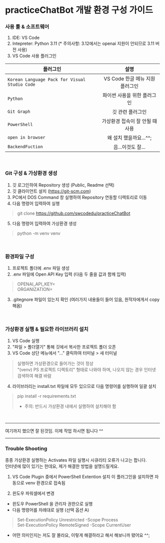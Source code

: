 # practiceChatBot 개발 환경 구성 가이드

### 사용 툴 & 소프트웨어
1. IDE: VS Code
2. Intepreter: Python 3.11  (* 주의사항: 3.12에서는 openai 지원이 안되므로 3.11 버전 사용)
3. VS Code 사용 플러그인


| 플러그인 | 설명 |
|---|:---:|
| `Korean Language Pack for Visual Studio Code` | VS Code 한글 메뉴 지원 플러그인 |
| `Python` | 파이썬 사용을 위한 플러그인 |
| `Git Graph` | 깃 관련 플러그인 |
| `PowerShell` | 가상환경 접속이 잘 안될 때 사용 |
| `open in browser` | 왜 설치 했을까요...^^; |
| `BackendFuction` | 음...이것도 잘... |

<br>

### Git 구성 & 가상환경 생성
1. 깃 로그인하여 Repository 생성 (Public, Readme 선택)
2. 깃 클라이언트 설치 (https://git-scm.com)
3. PC에서 DOS Command 창 실행하여 Repository 연동할 디렉토리로 이동
4. 다음 명령어 입력하여 실행

> git clone https://github.com/swcodedu/practiceChatBot

5. 다음 명령어 입력하여 가상환경 생성

> python -m venv venv

<br>

### 환경파일 구성
1. 프로젝트 폴더에 .env 파일 생성
2. .env 파일에 Open API Key 입력 (다음 두 줄을 값과 함께 입력)

> OPENAI_API_KEY=  
> ORGANIZATION=

3. .gitegnore 파일이 있는지 확인 (여러가지 내용들이 들어 있음, 원작자에게서 copy 해옴)

<br>

### 가상환경 실행 & 필요한 라이브러리 설치
1. VS Code 실행
2. "파일 > 폴더열기" 통해 깃에서 복사한 프로젝트 폴더 오픈
3. VS Code 상단 메뉴에서 "..." 클릭하여 터미널 > 새 터미널

> 실행하면 가상환경으로 들어가는 것이 정상  
> "(venv) PS 프로젝트 디렉토리" 형태로 나와야 하며, 나오지 않는 경우 인터넷 검색하여 해결 바람

4. 라이브러리는 install.txt 파일에 모두 있으므로 다음 명령어를 실행하여 일괄 설치

> pip install -r requirements.txt
> * 주의: 반드시 가상환경 내에서 실행하여 설치해야 함

<br>

***
여기까지 했으면 잘 된것임. 이제 작업 하시면 됩니다 ^^
***

### Trouble Shooting

종종 가상환경 실행하는 Activates 파일 실행시 시큐리티 오류가 나고는 합니다.  
인터넷에 많이 있기는 한데요, 제가 해결한 방법을 설명드릴게요.  

1. VS Code Plugin 중에서 PowerShell Extention 설치
이 플러그인을 설치하면 자동으로 venv 환경으로 접속됨

2. 윈도우 파워셀에서 변경
* 윈도우 PowerShell 을 관리자 권한으로 실행
* 다음 명령어를 차례대로 실행 (선택 옵션 A)

> Set-ExecutionPolicy Unrestricted -Scope Process  
> Set-ExecutionPolicy RemoteSigned -Scope CurrentUser

* 어떤 의미인지는 저도 잘 몰라요, 이렇게 해결하라고 해서 해보니까 됐어요 ^^;
